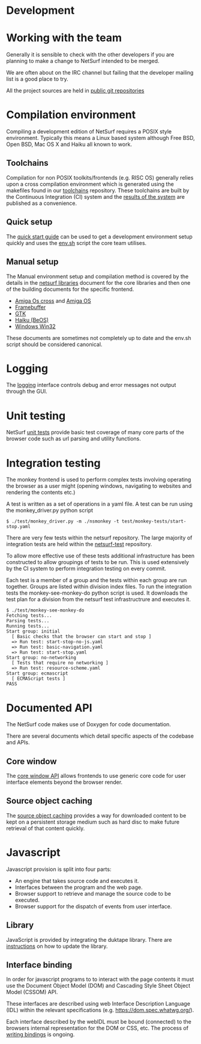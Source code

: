 Development
===========

# Working with the team

Generally it is sensible to check with the other developers if you are
planning to make a change to NetSurf intended to be merged.

We are often about on the IRC channel but failing that the developer
mailing list is a good place to try.

All the project sources are held in [public git repositories](http://source.netsurf-browser.org/)

# Compilation environment

Compiling a development edition of NetSurf requires a POSIX style
environment. Typically this means a Linux based system although Free
BSD, Open BSD, Mac OS X and Haiku all known to work.

## Toolchains

Compilation for non POSIX toolkits/frontends (e.g. RISC OS) generally
relies upon a cross compilation environment which is generated using
the makefiles found in our
[toolchains](http://source.netsurf-browser.org/toolchains.git/)
repository. These toolchains are built by the Continuous Integration
(CI) system and the
[results of the system](http://ci.netsurf-browser.org/builds/toolchains/)
are published as a convenience.

## Quick setup

The [quick start guide](docs/quick-start.md) can be used to get a
development environment setup quickly and uses the
[env.sh](env_8sh_source.html) script the core team utilises.

## Manual setup

The Manual environment setup and compilation method is covered by the
details in the [netsurf libraries](docs/netsurf-libraries.md) document
for the core libraries and then one of the building documents for the
specific frontend.

- [Amiga Os cross](docs/building-AmigaCross.md) and [Amiga OS](docs/building-AmigaOS.md)
- [Framebuffer](docs/building-Framebuffer.md)
- [GTK](docs/building-GTK.md)
- [Haiku (BeOS)](docs/building-Haiku.md)
- [Windows Win32](docs/building-Windows.md)

These documents are sometimes not completely up to
date and the env.sh script should be considered canonical.

# Logging

The [logging](docs/logging.md) interface controls debug and error
messages not output through the GUI.

# Unit testing

NetSurf [unit tests](docs/unit-testing.md) provide basic test coverage
of many core parts of the browser code such as url parsing and utility
functions.

# Integration testing

The monkey frontend is used to perform complex tests involving
operating the browser as a user might (opening windows, navigating to
websites and rendering the contents etc.)

A test is written as a set of operations in a yaml file. A test can be
run using the monkey_driver.py python script

    $ ./test/monkey_driver.py -m ./nsmonkey -t test/monkey-tests/start-stop.yaml

There are very few tests within the netsurf repository. The large
majority of integration tests are held within the
[netsurf-test](http://source.netsurf-browser.org/netsurf-test.git/)
repository.

To allow more effective use of these tests additional infrastructure
has been constructed to allow groupings of tests to be run. This is
used extensively by the CI system to perform integration testing on
every commit.

Each test is a member of a group and the tests within each group are
run together. Groups are listed within division index files. To run
the integration tests the monkey-see-monkey-do python script is
used. It downloads the test plan for a division from the netsurf test
infrastructrure and executes it.

    $ ./test/monkey-see-monkey-do
    Fetching tests...
    Parsing tests...
    Running tests...
    Start group: initial
      [ Basic checks that the browser can start and stop ]
      => Run test: start-stop-no-js.yaml
      => Run test: basic-navigation.yaml
      => Run test: start-stop.yaml
    Start group: no-networking
      [ Tests that require no networking ]
      => Run test: resource-scheme.yaml
    Start group: ecmascript
      [ ECMAScript tests ]
    PASS


# Documented API

The NetSurf code makes use of Doxygen for code documentation.

There are several documents which detail specific aspects of the
codebase and APIs.

## Core window

The [core window API](docs/core-window-interface.md) allows frontends
to use generic core code for user interface elements beyond the
browser render.

## Source object caching

The [source object caching](docs/source-object-backing-store.md)
provides a way for downloaded content to be kept on a persistent
storage medium such as hard disc to make future retrieval of that
content quickly.

# Javascript

Javascript provision is split into four parts:
- An engine that takes source code and executes it.
- Interfaces between the program and the web page.
- Browser support to retrieve and manage the source code to be executed.
- Browser support for the dispatch of events from user interface.

## Library

JavaScript is provided by integrating the duktape library. There are
[instructions](docs/updating-duktape.md) on how to update the library.

## Interface binding

In order for javascript programs to to interact with the page contents
it must use the Document Object Model (DOM) and Cascading Style Sheet
Object Model (CSSOM) API.

These interfaces are described using web Interface Description
Language (IDL) within the relevant specifications
(e.g. https://dom.spec.whatwg.org/).

Each interface described by the webIDL must be bound (connected) to
the browsers internal representation for the DOM or CSS, etc. The
process of [writing bindings](docs/jsbinding.md) is ongoing.
